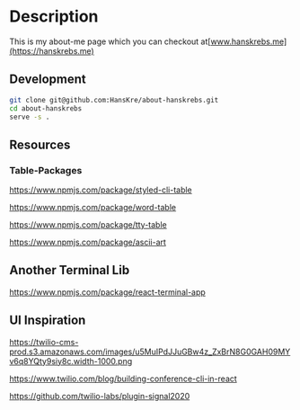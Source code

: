 # Description

This is my about-me page which you can checkout at[www.hanskrebs.me](https://hanskrebs.me)

## Development

```bash
git clone git@github.com:HansKre/about-hanskrebs.git
cd about-hanskrebs
serve -s .
```

## Resources

### Table-Packages

https://www.npmjs.com/package/styled-cli-table

https://www.npmjs.com/package/word-table

https://www.npmjs.com/package/tty-table

https://www.npmjs.com/package/ascii-art


## Another Terminal Lib

https://www.npmjs.com/package/react-terminal-app

## UI Inspiration

https://twilio-cms-prod.s3.amazonaws.com/images/u5MuIPdJJuGBw4z_ZxBrN8G0GAH09MYv6q8YQty9siy8c.width-1000.png

https://www.twilio.com/blog/building-conference-cli-in-react

https://github.com/twilio-labs/plugin-signal2020
